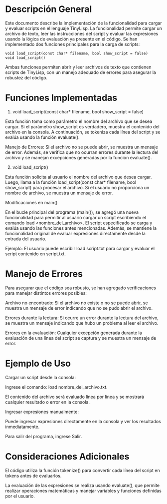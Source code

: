 # Descripción General

Este documento describe la implementación de la funcionalidad para cargar y evaluar scripts en el lenguaje TinyLisp. La funcionalidad permite cargar un archivo de texto, leer las instrucciones del script y evaluar las expresiones usando la lógica de evaluación ya presente en el código. Se han implementado dos funciones principales para la carga de scripts:
```
void load_script(const char* filename, bool show_script = false)
void load_script()
```
Ambas funciones permiten abrir y leer archivos de texto que contienen scripts de TinyLisp, con un manejo adecuado de errores para asegurar la robustez del código.

# Funciones Implementadas

1. void load_script(const char* filename, bool show_script = false)

Esta función toma como parámetro el nombre del archivo que se desea cargar. Si el parámetro show_script es verdadero, muestra el contenido del archivo en la consola. A continuación, se tokeniza cada línea del script y se evalúa usando la función evaluate().

Manejo de Errores: Si el archivo no se puede abrir, se muestra un mensaje de error. Además, se verifica que no ocurran errores durante la lectura del archivo y se manejan excepciones generadas por la función evaluate().

2. void load_script()

Esta función solicita al usuario el nombre del archivo que desea cargar. Luego, llama a la función load_script(const char* filename, bool show_script) para procesar el archivo. Si el usuario no proporciona un nombre de archivo, se muestra un mensaje de error.

Modificaciones en main()

En el bucle principal del programa (main()), se agregó una nueva funcionalidad para permitir al usuario cargar un script escribiendo el comando load <nombre_del_archivo>. El script especificado se carga y evalúa usando las funciones antes mencionadas. Además, se mantiene la funcionalidad original de evaluar expresiones directamente desde la entrada del usuario.

Ejemplo: El usuario puede escribir load script.txt para cargar y evaluar el script contenido en script.txt.

# Manejo de Errores

Para asegurar que el código sea robusto, se han agregado verificaciones para manejar distintos errores posibles:

Archivo no encontrado: Si el archivo no existe o no se puede abrir, se muestra un mensaje de error indicando que no se pudo abrir el archivo.

Errores durante la lectura: Si ocurre un error durante la lectura del archivo, se muestra un mensaje indicando que hubo un problema al leer el archivo.

Errores en la evaluación: Cualquier excepción generada durante la evaluación de una línea del script se captura y se muestra un mensaje de error.

# Ejemplo de Uso

Cargar un script desde la consola:

Ingrese el comando: load nombre_del_archivo.txt.

El contenido del archivo será evaluado línea por línea y se mostrará cualquier resultado o error en la consola.

Ingresar expresiones manualmente:

Puede ingresar expresiones directamente en la consola y ver los resultados inmediatamente.

Para salir del programa, ingrese Salir.

# Consideraciones Adicionales

El código utiliza la función tokenize() para convertir cada línea del script en tokens antes de evaluarlos.

La evaluación de las expresiones se realiza usando evaluate(), que permite realizar operaciones matemáticas y manejar variables y funciones definidas por el usuario.
